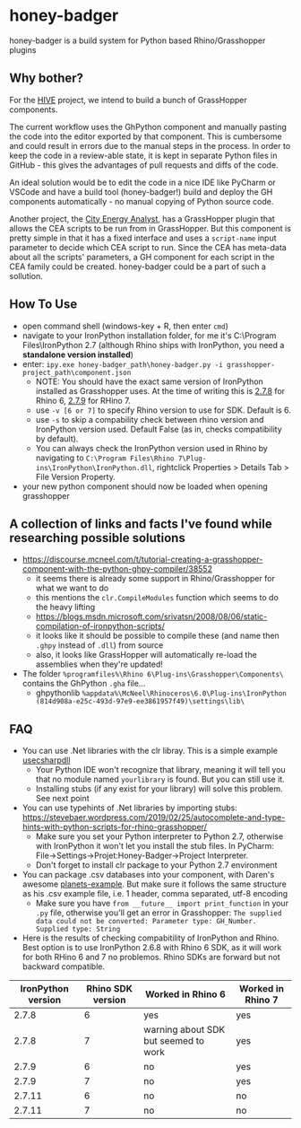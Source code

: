 # honey-badger

honey-badger is a build system for Python based Rhino/Grasshopper plugins

## Why bother?

For the [HIVE](https://github.com/architecture-building-systems/hive) project, we intend to build a bunch of GrassHopper components.

The current workflow uses the GhPython component and manually pasting the code into the editor exported by that component. This is
cumbersome and could result in errors due to the manual steps in the process. In order to keep the code in a review-able state,
it is kept in separate Python files in GitHub - this gives the advantages of pull requests and diffs of the code.

An ideal solution would be to edit the code in a nice IDE like PyCharm or VSCode and have a build tool (honey-badger!) build and deploy the
GH components automatically - no manual copying of Python source code.

Another project, the [City Energy Analyst](https://github.com/architecture-building-systems/CityEnergyAnalyst), has a GrassHopper
plugin that allows the CEA scripts to be run from in GrassHopper. But this component is pretty simple in that it has a fixed interface
and uses a `script-name` input parameter to decide which CEA script to run. Since the CEA has meta-data about all the scripts' 
parameters, a GH component for each script in the CEA family could be created. honey-badger could be a part of such a sollution. 

## How To Use

- open command shell (windows-key + R, then enter ``cmd``)
- navigate to your IronPython installation folder, for me it's C:\Program Files\IronPython 2.7 (although Rhino ships with IronPython, you need a **standalone version installed**)
- enter: ``ipy.exe honey-badger_path\honey-badger.py -i grasshopper-project_path\component.json``
  - NOTE: You should have the exact same version of IronPython installed as Grasshopper uses. At the time of writing this is [2.7.8](https://github.com/IronLanguages/ironpython2/releases/tag/ipy-2.7.8) for Rhino 6, [2.7.9](https://github.com/IronLanguages/ironpython2/releases/tag/ipy-2.7.9) for RHino 7.
  - use `-v [6 or 7]` to specify Rhino version to use for SDK. Default is 6.
  - use `-s` to skip a compability check between rhino version and IronPython version used. Default False (as in, checks compatibility by default).
  - You can always check the IronPython version used in Rhino by navigating to `C:\Program Files\Rhino 7\Plug-ins\IronPython\IronPython.dll`, rightclick Properties > Details Tab > File Version Property.
- your new python component should now be loaded when opening grasshopper

## A collection of links and facts I've found while researching possible solutions

- https://discourse.mcneel.com/t/tutorial-creating-a-grasshopper-component-with-the-python-ghpy-compiler/38552
  - it seems there is already some support in Rhino/Grasshopper for what we want to do
  - this mentions the `clr.CompileModules` function which seems to do the heavy lifting
  - https://blogs.msdn.microsoft.com/srivatsn/2008/08/06/static-compilation-of-ironpython-scripts/
  - it looks like it should be possible to compile these (and name then `.ghpy` instead of `.dll`) from source
  - also, it looks like GrassHopper will automatically re-load the assemblies when they're updated!
- The folder `%programfiles%\Rhino 6\Plug-ins\Grasshopper\Components\` contains the GhPython `.gha` file...
  - ghpythonlib `%appdata%\McNeel\Rhinoceros\6.0\Plug-ins\IronPython (814d908a-e25c-493d-97e9-ee3861957f49)\settings\lib\`

## FAQ

- You can use .Net libraries with the clr libray. This is a simple example [usecsharpdll](/examples/usecsharpdll/usecsharpdll.py) 
  - Your Python IDE won't recognize that library, meaning it will tell you that no module named `yourlibrary` is found. But you can still use it.
  - Installing stubs (if any exist for your library) will solve this problem. See next point
- You can use typehints of .Net libraries by importing stubs: https://stevebaer.wordpress.com/2019/02/25/autocomplete-and-type-hints-with-python-scripts-for-rhino-grasshopper/
  - Make sure you set your Python interpreter to Python 2.7, otherwise with IronPython it won't let you install the stub files. In PyCharm: File->Settings->Projet:Honey-Badger->Project Interpreter.
  - Don't forget to install clr package to your Python 2.7 environment
- You can package .csv databases into your component, with Daren's awesome [planets-example](/examples/planets/). But make sure it follows the same structure as his .csv example file, i.e. 1 header, comma separated, utf-8 encoding
  - Make sure you have `from __future__ import print_function` in your `.py` file, otherwise you'll get an error in Grasshopper: `The supplied data could not be converted: Parameter type: GH_Number. Supplied type: String`
- Here is the results of checking compabitility of IronPython and Rhino. Best option is to use IronPython 2.6.8 with Rhino 6 SDK, as it will work for both RHino 6 and 7 no problemos. Rhino SDKs are forward but not backward compatible.

|IronPython version | Rhino SDK version | Worked in Rhino 6 | Worked in Rhino 7|
|-|-|-|-|
|2.7.8| 6| yes| yes|
|2.7.8| 7| warning about SDK but seemed to work| yes|
|2.7.9| 6| no| yes|
|2.7.9| 7| no| yes|
|2.7.11| 6| no| no|
|2.7.11| 7| no| no|